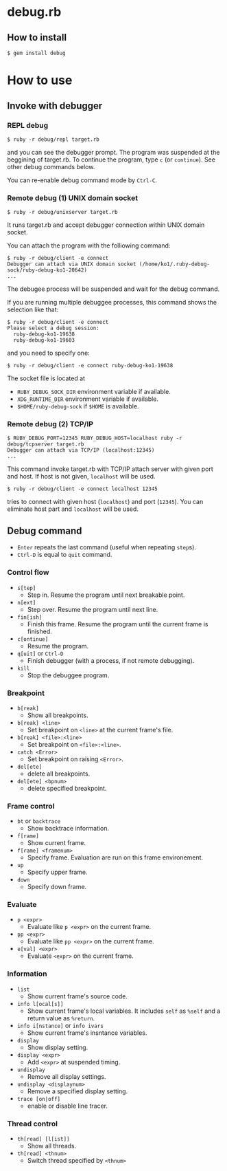 # debug.rb

## How to install

```
$ gem install debug
```

# How to use

## Invoke with debugger

### REPL debug

```
$ ruby -r debug/repl target.rb
```

and you can see the debugger prompt. The program was suspended at the beggining of target.rb. To continue the program, type `c` (or `continue`). See other debug commands below.

You can re-enable debug command mode by `Ctrl-C`.

### Remote debug (1) UNIX domain socket

```
$ ruby -r debug/unixserver target.rb
```

It runs target.rb and accept debugger connection within UNIX domain socket.

You can attach the program with the folliowing command:

```
$ ruby -r debug/client -e connect
Debugger can attach via UNIX domain socket (/home/ko1/.ruby-debug-sock/ruby-debug-ko1-20642)
...
```

The debugee process will be suspended and wait for the debug command.

If you are running multiple debuggee processes, this command shows the selection like that:

```
$ ruby -r debug/client -e connect
Please select a debug session:
  ruby-debug-ko1-19638
  ruby-debug-ko1-19603
```

and you need to specify one:

```
$ ruby -r debug/client -e connect ruby-debug-ko1-19638
```

The socket file is located at
* `RUBY_DEBUG_SOCK_DIR` environment variable if available.
* `XDG_RUNTIME_DIR` environment variable if available.
* `$HOME/ruby-debug-sock` if `$HOME` is available.

### Remote debug (2) TCP/IP

```
$ RUBY_DEBUG_PORT=12345 RUBY_DEBUG_HOST=localhost ruby -r debug/tcpserver target.rb
Debugger can attach via TCP/IP (localhost:12345)
...
```

This command invoke target.rb with TCP/IP attach server with given port and host. If host is not given, `localhost` will be used. 

```
$ ruby -r debug/client -e connect localhost 12345
```

tries to connect with given host (`localhost`) and port (`12345`). You can eliminate host part and `localhost` will be used.


## Debug command

* `Enter` repeats the last command (useful when repeating `step`s).
* `Ctrl-D` is equal to `quit` command.

### Control flow

* `s[tep]`
  * Step in. Resume the program until next breakable point.
* `n[ext]`
  * Step over. Resume the program until next line.
* `fin[ish]`
  * Finish this frame. Resume the program until the current frame is finished.
* `c[ontinue]`
  * Resume the program.
* `q[uit]` or `Ctrl-D`
  * Finish debugger (with a process, if not remote debugging).
* `kill`
  * Stop the debuggee program.

### Breakpoint

* `b[reak]`
  * Show all breakpoints.
* `b[reak] <line>`
  * Set breakpoint on `<line>` at the current frame's file.
* `b[reak] <file>:<line>`
  * Set breakpoint on `<file>:<line>`.
* `catch <Error>`
  * Set breakpoint on raising `<Error>`.
* `del[ete]`
  * delete all breakpoints.
* `del[ete] <bpnum>`
  * delete specified breakpoint.

### Frame control

* `bt` or `backtrace`
  * Show backtrace information.
* `f[rame]`
  * Show current frame.
* `f[rame] <framenum>`
  * Specify frame. Evaluation are run on this frame environement.
* `up`
  * Specify upper frame.
* `down`
  * Specify down frame.

### Evaluate

* `p <expr>`
  * Evaluate like `p <expr>` on the current frame.
* `pp <expr>`
  * Evaluate like `pp <expr>` on the current frame.
* `e[val] <expr>`
  * Evaluate `<expr>` on the current frame.

### Information

* `list`
  * Show current frame's source code.
* `info l[ocal[s]]`
  * Show current frame's local variables. It includes `self` as `%self` and a return value as `%return`.
* `info i[nstance]` or `info ivars`
  * Show current frame's insntance variables.
* `display`
  * Show display setting.
* `display <expr>`
  * Add `<expr>` at suspended timing.
* `undisplay`
  * Remove all display settings.
* `undisplay <displaynum>`
  * Remove a specified display setting.
* `trace [on|off]`
  * enable or disable line tracer.

### Thread control

* `th[read] [l[ist]]`
  * Show all threads.
* `th[read] <thnum>`
  * Switch thread specified by `<thnum>`

